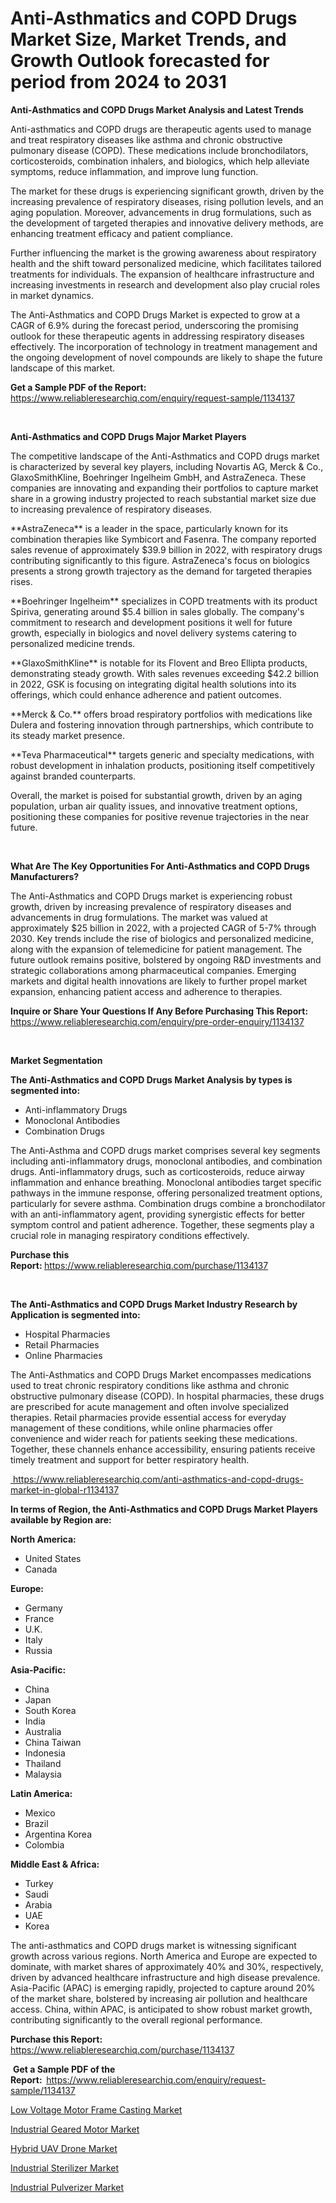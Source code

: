 <p><h1>Anti-Asthmatics and COPD Drugs Market Size, Market Trends, and Growth Outlook forecasted for period from 2024 to 2031</h1></p><p><strong>Anti-Asthmatics and COPD Drugs Market Analysis and Latest Trends</strong></p>
<p><p>Anti-asthmatics and COPD drugs are therapeutic agents used to manage and treat respiratory diseases like asthma and chronic obstructive pulmonary disease (COPD). These medications include bronchodilators, corticosteroids, combination inhalers, and biologics, which help alleviate symptoms, reduce inflammation, and improve lung function. </p><p>The market for these drugs is experiencing significant growth, driven by the increasing prevalence of respiratory diseases, rising pollution levels, and an aging population. Moreover, advancements in drug formulations, such as the development of targeted therapies and innovative delivery methods, are enhancing treatment efficacy and patient compliance. </p><p>Further influencing the market is the growing awareness about respiratory health and the shift toward personalized medicine, which facilitates tailored treatments for individuals. The expansion of healthcare infrastructure and increasing investments in research and development also play crucial roles in market dynamics.</p><p>The Anti-Asthmatics and COPD Drugs Market is expected to grow at a CAGR of 6.9% during the forecast period, underscoring the promising outlook for these therapeutic agents in addressing respiratory diseases effectively. The incorporation of technology in treatment management and the ongoing development of novel compounds are likely to shape the future landscape of this market.</p></p>
<p><strong>Get a Sample PDF of the Report:&nbsp;</strong> <a href="https://www.reliableresearchiq.com/enquiry/request-sample/1134137?utm_campaign=103&utm_medium=2&utm_source=Github&utm_content=ia&utm_term=18122024&utm_id=anti-asthmatics-and-copd-drugs">https://www.reliableresearchiq.com/enquiry/request-sample/1134137</a></p>
<p>&nbsp;</p>
<p><strong>Anti-Asthmatics and COPD Drugs Major Market Players</strong></p>
<p><p>The competitive landscape of the Anti-Asthmatics and COPD drugs market is characterized by several key players, including Novartis AG, Merck & Co., GlaxoSmithKline, Boehringer Ingelheim GmbH, and AstraZeneca. These companies are innovating and expanding their portfolios to capture market share in a growing industry projected to reach substantial market size due to increasing prevalence of respiratory diseases.</p><p>**AstraZeneca** is a leader in the space, particularly known for its combination therapies like Symbicort and Fasenra. The company reported sales revenue of approximately $39.9 billion in 2022, with respiratory drugs contributing significantly to this figure. AstraZeneca's focus on biologics presents a strong growth trajectory as the demand for targeted therapies rises.</p><p>**Boehringer Ingelheim** specializes in COPD treatments with its product Spiriva, generating around $5.4 billion in sales globally. The company's commitment to research and development positions it well for future growth, especially in biologics and novel delivery systems catering to personalized medicine trends.</p><p>**GlaxoSmithKline** is notable for its Flovent and Breo Ellipta products, demonstrating steady growth. With sales revenues exceeding $42.2 billion in 2022, GSK is focusing on integrating digital health solutions into its offerings, which could enhance adherence and patient outcomes.</p><p>**Merck & Co.** offers broad respiratory portfolios with medications like Dulera and fostering innovation through partnerships, which contribute to its steady market presence. </p><p>**Teva Pharmaceutical** targets generic and specialty medications, with robust development in inhalation products, positioning itself competitively against branded counterparts.</p><p>Overall, the market is poised for substantial growth, driven by an aging population, urban air quality issues, and innovative treatment options, positioning these companies for positive revenue trajectories in the near future.</p></p>
<p>&nbsp;</p>
<p><strong>What Are The Key Opportunities For Anti-Asthmatics and COPD Drugs Manufacturers?</strong></p>
<p><p>The Anti-Asthmatics and COPD Drugs market is experiencing robust growth, driven by increasing prevalence of respiratory diseases and advancements in drug formulations. The market was valued at approximately $25 billion in 2022, with a projected CAGR of 5-7% through 2030. Key trends include the rise of biologics and personalized medicine, along with the expansion of telemedicine for patient management. The future outlook remains positive, bolstered by ongoing R&D investments and strategic collaborations among pharmaceutical companies. Emerging markets and digital health innovations are likely to further propel market expansion, enhancing patient access and adherence to therapies.</p></p>
<p><strong>Inquire or Share Your Questions If Any Before Purchasing This Report:</strong> <a href="https://www.reliableresearchiq.com/enquiry/pre-order-enquiry/1134137?utm_campaign=103&utm_medium=2&utm_source=Github&utm_content=ia&utm_term=18122024&utm_id=anti-asthmatics-and-copd-drugs">https://www.reliableresearchiq.com/enquiry/pre-order-enquiry/1134137</a></p>
<p>&nbsp;</p>
<p><strong>Market Segmentation</strong></p>
<p><strong>The Anti-Asthmatics and COPD Drugs Market Analysis by types is segmented into:</strong></p>
<p><ul><li>Anti-inflammatory Drugs</li><li>Monoclonal Antibodies</li><li>Combination Drugs</li></ul></p>
<p><p>The Anti-Asthma and COPD drugs market comprises several key segments including anti-inflammatory drugs, monoclonal antibodies, and combination drugs. Anti-inflammatory drugs, such as corticosteroids, reduce airway inflammation and enhance breathing. Monoclonal antibodies target specific pathways in the immune response, offering personalized treatment options, particularly for severe asthma. Combination drugs combine a bronchodilator with an anti-inflammatory agent, providing synergistic effects for better symptom control and patient adherence. Together, these segments play a crucial role in managing respiratory conditions effectively.</p></p>
<p><strong>Purchase this Report:&nbsp;</strong><a href="https://www.reliableresearchiq.com/purchase/1134137?utm_campaign=103&utm_medium=2&utm_source=Github&utm_content=ia&utm_term=18122024&utm_id=anti-asthmatics-and-copd-drugs">https://www.reliableresearchiq.com/purchase/1134137</a></p>
<p>&nbsp;</p>
<p><strong>The Anti-Asthmatics and COPD Drugs Market Industry Research by Application is segmented into:</strong></p>
<p><ul><li>Hospital Pharmacies</li><li>Retail Pharmacies</li><li>Online Pharmacies</li></ul></p>
<p><p>The Anti-Asthmatics and COPD Drugs Market encompasses medications used to treat chronic respiratory conditions like asthma and chronic obstructive pulmonary disease (COPD). In hospital pharmacies, these drugs are prescribed for acute management and often involve specialized therapies. Retail pharmacies provide essential access for everyday management of these conditions, while online pharmacies offer convenience and wider reach for patients seeking these medications. Together, these channels enhance accessibility, ensuring patients receive timely treatment and support for better respiratory health.</p></p>
<p><a href="https://www.reliableresearchiq.com/anti-asthmatics-and-copd-drugs-market-in-global-r1134137?utm_campaign=103&utm_medium=2&utm_source=Github&utm_content=ia&utm_term=18122024&utm_id=anti-asthmatics-and-copd-drugs">&nbsp;https://www.reliableresearchiq.com/anti-asthmatics-and-copd-drugs-market-in-global-r1134137</a></p>
<p><strong>In terms of Region, the Anti-Asthmatics and COPD Drugs Market Players available by Region are:</strong></p>
<p>
    <p> <strong> North America: </strong>
        <ul>
            <li>United States</li>
            <li>Canada</li>
        </ul>
        </p> 
    <p> <strong> Europe: </strong>
        <ul>
            <li>Germany</li>
            <li>France</li>
            <li>U.K.</li>
            <li>Italy</li>
            <li>Russia</li>
        </ul>
        </p> 
    <p> <strong> Asia-Pacific: </strong>
        <ul>
            <li>China</li>
            <li>Japan</li>
            <li>South Korea</li>
            <li>India</li>
            <li>Australia</li>
            <li>China Taiwan</li>
            <li>Indonesia</li>
            <li>Thailand</li>
            <li>Malaysia</li>
        </ul>
        </p> 
    <p> <strong> Latin America: </strong>
        <ul>
            <li>Mexico</li>
            <li>Brazil</li>
            <li>Argentina Korea</li>
            <li>Colombia</li>
        </ul>
        </p> 
    <p> <strong> Middle East & Africa: </strong>
        <ul>
            <li>Turkey</li>
            <li>Saudi</li>
            <li>Arabia</li>
            <li>UAE</li>
            <li>Korea</li>
        </ul>
    </p>
    </p>
<p><p>The anti-asthmatics and COPD drugs market is witnessing significant growth across various regions. North America and Europe are expected to dominate, with market shares of approximately 40% and 30%, respectively, driven by advanced healthcare infrastructure and high disease prevalence. Asia-Pacific (APAC) is emerging rapidly, projected to capture around 20% of the market share, bolstered by increasing air pollution and healthcare access. China, within APAC, is anticipated to show robust market growth, contributing significantly to the overall regional performance.</p></p>
<p><strong>Purchase this Report: </strong><a href="https://www.reliableresearchiq.com/purchase/1134137?utm_campaign=103&utm_medium=2&utm_source=Github&utm_content=ia&utm_term=18122024&utm_id=anti-asthmatics-and-copd-drugs">https://www.reliableresearchiq.com/purchase/1134137</a></p>
<p>&nbsp;<strong>Get a Sample PDF of the Report:&nbsp;&nbsp;</strong><a href="https://www.reliableresearchiq.com/enquiry/request-sample/1134137?utm_campaign=103&utm_medium=2&utm_source=Github&utm_content=ia&utm_term=18122024&utm_id=anti-asthmatics-and-copd-drugs">https://www.reliableresearchiq.com/enquiry/request-sample/1134137</a></p>
<p><strong></strong></p>
<p><p><a href="https://github.com/ilonaenterline65/Market-Research-Report-List-1/blob/main/low-voltage-motor-frame-casting-market.md?utm_campaign=103&utm_medium=2&utm_source=Github&utm_content=ia&utm_term=18122024&utm_id=anti-asthmatics-and-copd-drugs">Low Voltage Motor Frame Casting Market</a></p><p><a href="https://www.linkedin.com/pulse/industrial-geared-motor-industry-research-report-future-market-m0ajf?utm_campaign=103&utm_medium=2&utm_source=Github&utm_content=ia&utm_term=18122024&utm_id=anti-asthmatics-and-copd-drugs">Industrial Geared Motor Market</a></p><p><a href="https://www.linkedin.com/pulse/forecast-of115-cagr-study-hybrid-uav-drone-market-analysis-report-4620f?utm_campaign=103&utm_medium=2&utm_source=Github&utm_content=ia&utm_term=18122024&utm_id=anti-asthmatics-and-copd-drugs">Hybrid UAV Drone Market</a></p><p><a href="https://www.linkedin.com/pulse/current-evaluation-future-outlook-industrial-sterilizer-market-krg1f?utm_campaign=103&utm_medium=2&utm_source=Github&utm_content=ia&utm_term=18122024&utm_id=anti-asthmatics-and-copd-drugs">Industrial Sterilizer Market</a></p><p><a href="https://www.linkedin.com/pulse/market-overview-industrial-pulverizer-projected-grow-113-soa4f?utm_campaign=103&utm_medium=2&utm_source=Github&utm_content=ia&utm_term=18122024&utm_id=anti-asthmatics-and-copd-drugs">Industrial Pulverizer Market</a></p></p>
